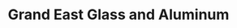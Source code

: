 ---
title: "Grand East Glass and Aluminum"
url: /imus/grand-east-glass-and-aluminum/
shop: trade
---